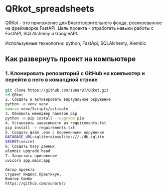 # QRkot_spreadsheets
QRKot - это приложение для Благотворительного фонда, реализованное на фреймворке FastAPI.
Цель проекта - отработать навыки работы с FastAPI, SQLAlchemy и GoogleAPI.

Используемые технологии: 
python, FastApi, SQLAlchemy, Alembic
## Как развернуть проект на компьютере

### 1. Клонировать репозиторий с GitHub на компьютер и перейти в него в командной строке

```sh
git clone https://github.com/sunar87/QRkot.git
cd QRkot
2. Создать и активировать виртуальное окружение
python -m venv venv
source venv/Scripts/activate
3. Обновить менеджер пакетов pip
python -m pip install --upgrade pip
4. Установить зависимости из requirements.txt
pip install -r requirements.txt
5. Создать файл .env с переменными окружения
DATABASE_URL=sqlite+aiosqlite:///./db.sqlite
SECRET=secret
6. Создать базу данных
alembic upgrade head
7. Запустить приложение
uvicorn app.main:app

Автор проекта
Студент Яндекс.Практикум,
Войтов Семён 
https://github.com/sunar87/
